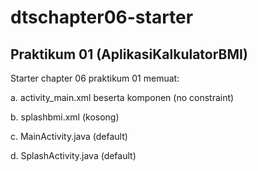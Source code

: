 # dtschapter06-starter

## Praktikum 01 (AplikasiKalkulatorBMI)
Starter chapter 06 praktikum 01 memuat:

a. activity_main.xml beserta komponen (no constraint)

b. splashbmi.xml (kosong)

c. MainActivity.java (default)

d. SplashActivity.java (default)
